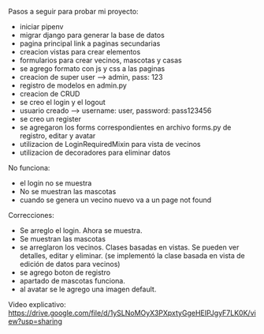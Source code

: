 Pasos a seguir para probar mi proyecto:
- iniciar pipenv
- migrar django para generar la base de datos
- pagina principal link a paginas secundarias
- creacion vistas para crear elementos
- formularios para crear vecinos, mascotas y casas
- se agrego formato con js y css a las paginas
- creacion de super user --> admin, pass: 123
- registro de modelos en admin.py
- creacion de CRUD
- se creo el login y el logout
- usuario creado --> username: user, password: pass123456
- se creo un register
- se agregaron los forms correspondientes en archivo forms.py de registro, editar y avatar
- utilizacion de LoginRequiredMixin para vista de vecinos
- utilizacion de decoradores para eliminar datos


No funciona:
- el login no se muestra
- No se muestran las mascotas
- cuando se genera un vecino nuevo va a un page not found

Correcciones:
- Se arreglo el login. Ahora se muestra.
- Se muestran las mascotas
- se arreglaron los vecinos. Clases basadas en vistas. Se pueden ver detalles, editar y eliminar. (se implementó la clase basada en vista de edición de datos para vecinos)
- se agrego boton de registro
- apartado de mascotas funciona.
- al avatar se le agrego una imagen default.


Video explicativo:
https://drive.google.com/file/d/1ySLNoMOyX3PXpxtyGgeHEIPJgyF7LK0K/view?usp=sharing